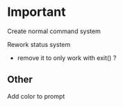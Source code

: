 # Important

Create normal command system

Rework status system
- remove it to only work with exit() ?

## Other

Add color to prompt
